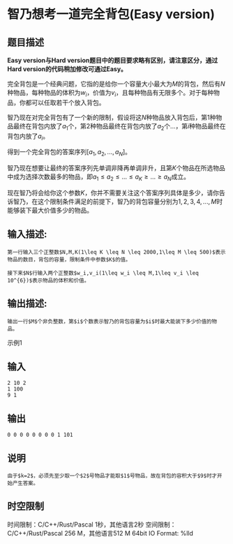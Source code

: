 # 智乃想考一道完全背包(Easy version)

## 题目描述

**Easy version与Hard version题目中的题目要求略有区别，请注意区分，通过Hard version的代码稍加修改可通过Easy。**  
  


完全背包是一个经典问题，它指的是给你一个容量大小最大为$M$的背包，然后有$N$种物品，每种物品的体积为$w_i$，价值为$v_i$，且每种物品有无限多个。对于每种物品，你都可以任取若干个放入背包。  
  


智乃现在对完全背包有了一个新的限制，假设将这$N$种物品放入背包后，第$1$种物品最终在背包内放了$a_{1}$个，第$2$种物品最终在背包内放了$a_{2}$个...，第$i$种物品最终在背包内放了$a_{i}$。 

  


得到一个完全背包的答案序列$[a_{1},a_{2},...,a_{N}]$。 

  


智乃现在想要让最终的答案序列先单调非降再单调非升，且第$K$个物品在所选物品中成为选择次数最多的物品，即$a_{1}\leq a_{2}\leq ... \leq a_{K} \geq ...\geq a_{N}$成立。 

  
现在智乃将会给你这个参数$K$，你并不需要关注这个答案序列具体是多少，请你告诉智乃，在这个限制条件满足的前提下，智乃的背包容量分别为$1,2,3,4,...,M$时能够装下最大价值多少的物品。

## 输入描述:
    
    
    第一行输入三个正整数$N,M,K(1\leq K \leq N \leq 2000,1\leq M \leq 500)$表示物品的数目，背包的容量，限制条件中参数$K$的值。  
      
    接下来$N$行输入两个正整数$w_i,v_i(1\leq w_i \leq M,1\leq v_i \leq 10^{6})$表示物品的体积和价值。

## 输出描述:
    
    
    输出一行$M$个非负整数，第$i$个数表示智乃的背包容量为$i$时最大能装下多少价值的物品。

示例1 

## 输入
    
    
    2 10 2
    1 100
    9 1

## 输出
    
    
    0 0 0 0 0 0 0 0 1 101

## 说明
    
    
    由于$k=2$，必须先至少取一个$2$号物品才能取$1$号物品，故在背包的容积大于$9$时才开始产生答案。


## 时空限制

时间限制：C/C++/Rust/Pascal 1秒，其他语言2秒
空间限制：C/C++/Rust/Pascal 256 M，其他语言512 M
64bit IO Format: %lld